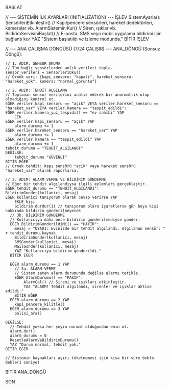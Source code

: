 BAŞLAT

  // --- SİSTEMİN İLK AYARLARI (INITIALIZATION) ---
  İŞLEV SistemAyarla():
    SensörleriEtkinleştir()      // Kapı/pencere sensörleri, hareket dedektörleri, kameralar vb.
    AlarmSisteminiKur()         // Siren, ışıklar vb.
    BildirimServisiniBaşlat()   // E-posta, SMS veya mobil uygulama bildirimi için bağlantı kur
    YAZ "Sistem başlatıldı ve izleme modunda."
  BİTİR İŞLEV


  // --- ANA ÇALIŞMA DÖNGÜSÜ (7/24 ÇALIŞIR) ---
  ANA_DÖNGÜ (Sonsuz Döngü):

    // 1. ADIM: SENSÖR OKUMA
    // Tüm bağlı sensörlerden anlık verileri topla.
    sensor_verileri = SensorleriOku() 
    // Örnek veri: {kapi_sensoru: "kapali", hareket_sensoru: "hareket_yok", kamera: "normal_goruntu"}

    // 2. ADIM: TEHDİT ALGILAMA
    // Toplanan sensör verilerini analiz ederek bir anormallik olup olmadığını kontrol et.
    EĞER veriler.kapi_sensoru == "açık" VEYA veriler.hareket_sensoru == "hareket_var" VEYA veriler.kamera == "tespit_edildi":
    EĞER veriler.kamera_yuz_tespidi() == "ev sahibi" YAP
        ÇIK
    EĞER veriler.kapi_sensoru == "açık" YAP
        alarm_durumu += 1
    EĞER verlier.hareket_sensoru == "hareket_var" YAP
        alarm_durumu += 1
    EĞER veriler.kamera == "tespit_edildi" YAP
        alarm_durumu += 1
    tehdit_durumu = "TEHDİT_ALGILANDI"
    DEĞİLSE:
        tehdit_durumu "GÜVENLİ"
    BİTİR EĞER
    // Örnek tehdit: Kapı sensörü "açık" veya hareket sensörü "hareket_var" olarak raporlarsa.

    // 3. ADIM: ALARM VERME VE BİLDİRİM GÖNDERME
    // Eğer bir tehdit algılandıysa ilgili eylemleri gerçekleştir.
    EĞER tehdit_durumu == "TEHDİT_ALGILANDI":
    BildirimGonder(kullanici, mesaj)
    EĞER kullanici tanıyorum olarak cevap verirse YAP
        EKLE kişi
        bildirim.durdur(1) // tanıyorum olara işaretlerse gün boyu kişi hakkında bildirim gönderilmeyecek
      // 3b. BİLDİRİM GÖNDERME
      // Kullanıcıya daha önce bildirim gönderilmediyse gönder.
      EĞER BildirimGonderildiMi() == "HAYIR":
        mesaj = "UYARI: Evinizde bir tehdit algılandı. Algılanan sensör: " + tehdit_durumu.kaynak
        BildirimGonder(kullanici, mesaj)
        SMSGonder(kullanici, mesaj)
        MailGonder(kullanici, mesaj)
        YAZ "Kullanıcıya bildirim gönderildi."
      BİTİR EĞER
    
      EĞER alarm_durumu == 1 YAP
        // 3a. ALARM VERME
        // Sistem zaten alarm durumunda değilse alarmı tetikle.
        EĞER AlarmDurumu() == "PASİF":
            AlarmCal() // Sireni ve ışıkları etkinleştir.
            YAZ "ALARM! Tehdit algılandı, sirenler ve ışıklar aktive edildi."
        BİTİR EĞER
      EĞER alarm_durumu == 2 YAP
        kapi_pencere_kilitle()
      EĞER alarm_durumu == 3 YAP
        polisi_ara()

    DEĞİLSE:
      // Tehdit yoksa her şeyin normal olduğundan emin ol.
      alarm.dur()
      alarm_durumu = 0
      ResetleAlarmVeBildirimDurumu()
      YAZ "Durum normal, tehdit yok."
    BİTİR EĞER

    // Sistemin kaynakları aşırı tüketmemesi için kısa bir süre bekle.
    Bekle(1 saniye) 

  BİTİR ANA_DÖNGÜ

SON
